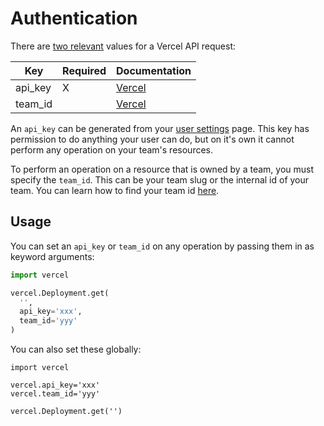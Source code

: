 # Authentication

There are [two relevant]() values for a Vercel API request:

|Key|Required|Documentation|
|------|------|-------|
|api_key|X|[Vercel]()|
|team_id||[Vercel]()|

An `api_key` can be generated from your [user settings]() page. This key has permission to do anything your user can do, but on it's own it cannot perform any operation on your team's resources.

To perform an operation on a resource that is owned by a team, you must specify the `team_id`. This can be your team slug or the internal id of your team. You can learn how to find your team id [here]().

## Usage

You can set an `api_key` or `team_id` on any operation by passing them in as keyword arguments:

```python
import vercel

vercel.Deployment.get(
  '',
  api_key='xxx',
  team_id='yyy'
)
```

You can also set these globally:

```
import vercel

vercel.api_key='xxx'
vercel.team_id='yyy'

vercel.Deployment.get('')
```